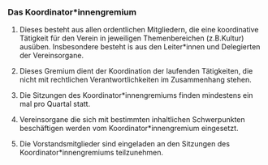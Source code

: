 ### Das Koordinator\*innengremium

1. Dieses besteht aus allen ordentlichen Mitgliedern, die eine koordinative Tätigkeit für den Verein in jeweiligen Themenbereichen (z.B.Kultur) ausüben. Insbesondere besteht is aus den Leiter\*innen und Delegierten der Vereinsorgane.

2. Dieses Gremium dient der Koordination der laufenden Tätigkeiten, die nicht mit rechtlichen Verantwortlichkeiten im Zusammenhang stehen.

3. Die Sitzungen des Koordinator\*innengremiums finden mindestens ein mal pro Quartal statt.

4. Vereinsorgane die sich mit bestimmten inhaltlichen Schwerpunkten beschäftigen werden vom Koordinator\*innengremium eingesetzt.

5. Die Vorstandsmitglieder sind eingeladen an den Sitzungen des Koordinator\*innengremiums teilzunehmen.

